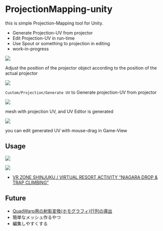 # ProjectionMapping-unity

this is simple Projection-Mapping tool for Unity.

- Generate Projection-UV from projector
- Edit Projection-UV in run-time
- Use Spout or something to projection in editing
- work-in-progress

![](img/projectorPosition.png)

Adjust the position of the projector object according to the position of the actual projector

![](img/generateUvWithMenu.png)

`Custom/Projection/Generate UV` to Generate projection-UV from projector

![](img/projectionUvMeshGenerated.png)

mesh with projection UV, and UV Editor is generated

![](img/uvEdit.gif)

you can edit generated UV with mouse-drag in Game-View

## Usage

![](img/projectionCapture.png)

![](img/projectedPhoto.jpg)

- [VR ZONE SHINJUKU / VIRTUAL RESORT ACTIVITY “NIAGARA DROP & TRAP CLIMBING”](https://www.pics.tokyo/works/ooh_vr-zone-shinjuku/)

## Future

- [QuadWarp用の射影変換(ホモグラフィ)行列の導出](http://qiita.com/fuqunaga/items/f1534b50ba483e884715)
- 簡単なメッシュ作るやつ
- 編集しやすくする
